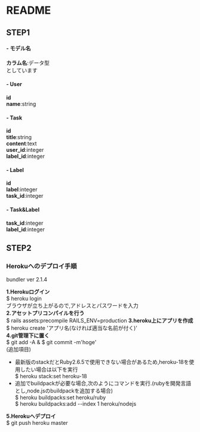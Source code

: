 # README
## STEP1
#### - モデル名
**カラム名**:データ型  
としています　　

#### - User
**id**  
**name**:string  

#### - Task
**id**  
**title**:string  
**content**:text  
**user_id**:integer  
**label_id**:integer  

#### - Label
**id**  
**label**:integer  
**task_id**:integer  

#### - Task&Label
**task_id**:integer  
**label_id**:integer

## STEP2
### Herokuへのデプロイ手順
bundler ver 2.1.4  

**1.Herokuログイン**  
$ heroku login  
ブラウザが立ち上がるので,アドレスとパスワードを入力  
**2.アセットプリコンパイルを行う**  
$ rails assets:precompile RAILS_ENV=production
**3.heroku上にアプリを作成**  
$ heroku create 'アプリ名(なければ適当な名前が付く)'  
**4.git管理下に置く**  
$ git add -A & $ git commit -m'hoge'  
(追加項目)  
- 最新版のstackだとRuby2.6.5で使用できない場合があるため,heroku-18を使用したい場合は以下を実行  
$ heroku stack:set heroku-18  
- 追加でbuildpackが必要な場合,次のようにコマンドを実行.(rubyを開発言語とし,node.jsのbuildpackを追加する場合)  
$ heroku buildpacks:set heroku/ruby  
$ heroku buildpacks:add --index 1 heroku/nodejs  

**5.Herokuへデプロイ**  
$ git push heroku master  